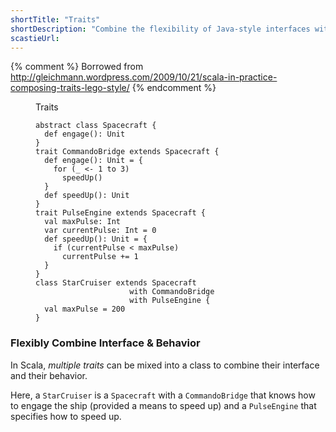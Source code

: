 ```yaml
---
shortTitle: "Traits"
shortDescription: "Combine the flexibility of Java-style interfaces with the power of classes. Think principled multiple-inheritance."
scastieUrl: 
---
```

{% comment %}
Borrowed from
http://gleichmann.wordpress.com/2009/10/21/scala-in-practice-composing-traits-lego-style/
{% endcomment %}

<figure class="code traits" style="width: 450px;">
  <figcaption>Traits</figcaption>
  <pre><code>abstract class Spacecraft {
  def engage(): Unit
}
trait CommandoBridge extends Spacecraft {
  def engage(): Unit = {
    for (_ &lt;- 1 to 3)
      speedUp()
  }
  def speedUp(): Unit
}
trait PulseEngine extends Spacecraft {
  val maxPulse: Int
  var currentPulse: Int = 0
  def speedUp(): Unit = {
    if (currentPulse &lt; maxPulse)
      currentPulse += 1
  }
}
class StarCruiser extends Spacecraft
                     with CommandoBridge
                     with PulseEngine {
  val maxPulse = 200
}</code></pre>
</figure>

<div class="snippet-explanation">
  <h3>Flexibly Combine Interface &amp; Behavior</h3>
  <p>
In Scala, <i>multiple traits</i> can be mixed into a class to combine their interface and their
behavior.</p>
<p>Here, a <code>StarCruiser</code> is a <code>Spacecraft</code> with a <code>CommandoBridge</code> that knows how to
engage the ship (provided a means to speed up) and a <code>PulseEngine</code> that
specifies how to speed up.
</p></div>
